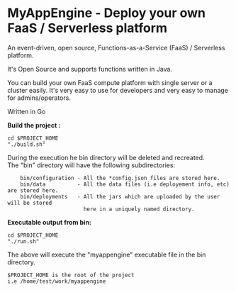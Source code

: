 # MyAppEngine - Deploy your own FaaS / Serverless platform
An event-driven, open source, Functions-as-a-Service (FaaS) / Serverless platform.

It's Open Source and supports functions written in Java. 

You can build your own FaaS compute platform with single server or a cluster easily. 
It's very easy to use for developers and very easy to manage for admins/operators.

Written in Go

<b>Build the project :</b>
    
    cd $PROJECT_HOME
    "./build.sh"
   
   During the execution he bin directory will be deleted and recreated.\
   The "bin" directory will have the following subdirectories:

        bin/configuration - All the *config.json files are stored here.
        bin/data          - All the data files (i.e deployement info, etc) are stored here.
        bin/deployments   - All the jars which are uploaded by the user will be stored
                            here in a uniquely named directory.

<b>Executable output from bin:</b>

    cd $PROJECT_HOME
    "./run.sh"
     
  The above will execute the "myappengine" executable file in the bin directory.
    
    $PROJECT_HOME is the root of the project 
    i.e /home/test/work/myappengine